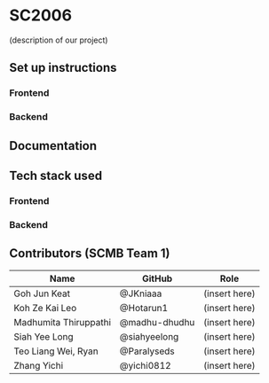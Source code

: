 # SC2006

(description of our project)

## Set up instructions

### Frontend
### Backend

## Documentation

## Tech stack used
### Frontend
### Backend

## Contributors (SCMB Team 1)

| Name          | GitHub       | Role             |
|--------------|---------------|----------------|
| Goh Jun Keat     | @JKniaaa      | (insert here) |
| Koh Ze Kai Leo   | @Hotarun1    | (insert here) |
| Madhumita Thiruppathi | @madhu-dhudhu  | (insert here) |
| Siah Yee Long      | @siahyeelong       | (insert here) |
| Teo Liang Wei, Ryan  | @Paralyseds   | (insert here) |
| Zhang Yichi  | @yichi0812   | (insert here) |